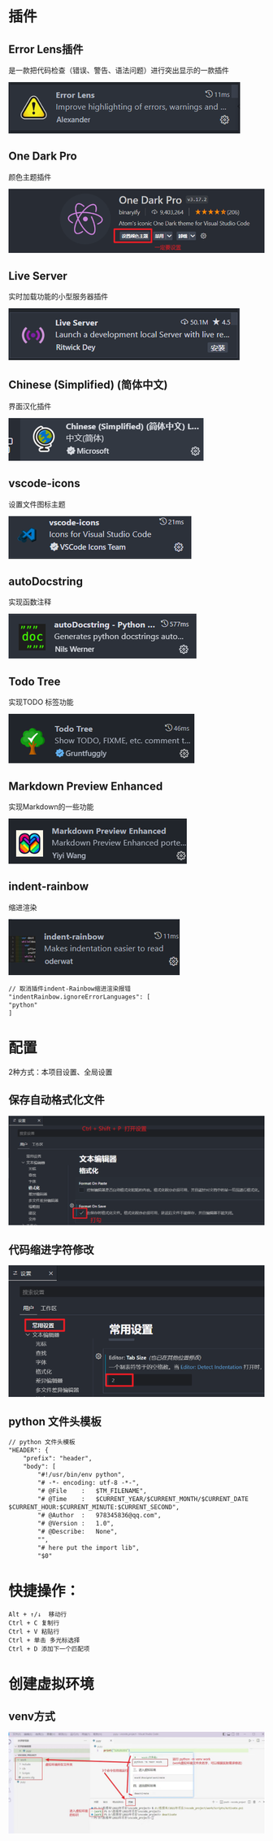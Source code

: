 # 插件

## Error Lens插件

是一款把代码检查（错误、警告、语法问题）进行突出显示的一款插件

![image-20240621221435408](imge/VSCode使用.assets/image-20240621221435408.png)

## One Dark Pro

颜色主题插件

![image-20240621220357631](imge/VSCode使用.assets/image-20240621220357631.png)

## Live Server

实时加载功能的小型服务器插件

![image-20240621221417799](imge/VSCode使用.assets/image-20240621221417799.png)

## Chinese (Simplified) (简体中文) 

界面汉化插件

![image-20240626090538371](imge/VSCode使用.assets/image-20240626090538371.png)

## vscode-icons

 设置文件图标主题

![image-20240626090846290](imge/VSCode使用.assets/image-20240626090846290.png)

## autoDocstring

实现函数注释

![image-20240626090933636](imge/VSCode使用.assets/image-20240626090933636.png)

## Todo Tree

 实现TODO 标签功能

![image-20240626091001811](imge/VSCode使用.assets/image-20240626091001811.png)

## Markdown Preview Enhanced 

实现Markdown的一些功能

![image-20240626091023434](imge/VSCode使用.assets/image-20240626091023434.png)



## indent-rainbow 

缩进渲染

![image-20240626091042550](imge/VSCode使用.assets/image-20240626091042550.png)

```
// 取消插件indent-Rainbow缩进渲染报错
"indentRainbow.ignoreErrorLanguages": [
"python"
]
```











# 配置

2种方式：本项目设置、全局设置

## 保存自动格式化文件

![image-20240621220918038](imge/VSCode使用.assets/image-20240621220918038.png)

## 代码缩进字符修改

![image-20240621221154296](imge/VSCode使用.assets/image-20240621221154296.png)

## python 文件头模板

	// python 文件头模板
	"HEADER": {
		"prefix": "header",
		"body": [
			"#!/usr/bin/env python",
			"# -*- encoding: utf-8 -*-",
			"# @File    :   $TM_FILENAME",
			"# @Time    :   $CURRENT_YEAR/$CURRENT_MONTH/$CURRENT_DATE $CURRENT_HOUR:$CURRENT_MINUTE:$CURRENT_SECOND",
			"# @Author  :   978345836@qq.com",
			"# @Version :   1.0",
			"# @Describe:   None",
			"",
			"# here put the import lib",
			"$0"



# 快捷操作：

```
Alt + ↑/↓  移动行
Ctrl + C 复制行
Ctrl + V 粘贴行
Ctrl + 单击 多光标选择
Ctrl + D 添加下一个匹配项
```



# 创建虚拟环境

## venv方式

![image-20240626091258848](imge/VSCode使用.assets/image-20240626091258848-17193643807471.png)

